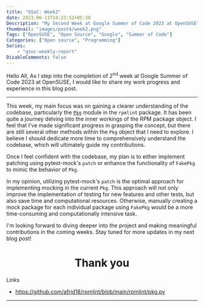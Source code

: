 ```yaml
---
title: "GSoC: Week2"
date: 2023-06-11T14:23:52+05:30
Description: "My Second Week at Google Summer of Code 2023 at OpenSUSE"
thumbnail: "images/post4/week2.png"
Tags: ["OpenSUSE", "Open Source", "Google", "Summer of Code"]
Categories: ["Open source", "Programming"]
Series: 
    - "gsoc-weekly-report"
DisableComments: false
---
```


Hello All, As I step into the completion of 2<sup>nd</sup> week at Google Summer of Code 2023 at OpenSUSE, I would like to share my work progress and experience in this blog post.


---


This week, my main focus was on gaining a clearer understanding of the codebase, particularly the [`Pkg`](https://github.com/afrid18/rpmlint/blob/main/rpmlint/pkg.py) module in the `rpmlint` package. It has been quite a journey delving into the inner workings of the RPM package object. I feel that I've made significant progress in grasping the concept, but there are still several other methods within the `Pkg` object that I need to explore. I believe I should dedicate more time to comprehensively understand the codebase, which will ultimately guide my contributions.

Once I feel confident with the codebase, my plan is to either implement patching using pytest-mock's `patch` or enhance the functionality of `FakePkg` to mimic the behavior of `Pkg`.

In my opinion, utilizing pytest-mock's `patch` is the optimal approach for implementing mocking in the current `Pkg`. This approach will not only improve the implementation of testing for new features and other tests, but also save time and computational resources. Otherwise, manually creating a mock package for each individual package using `FakePkg` would be a more time-consuming and computationally intensive task.

I'm looking forward to diving deeper into the project and making meaningful contributions in the coming weeks. Stay tuned for more updates in my next blog post!

<h1 align="center"> Thank you </h1>

Links

* https://github.com/afrid18/rpmlint/blob/main/rpmlint/pkg.py

---
